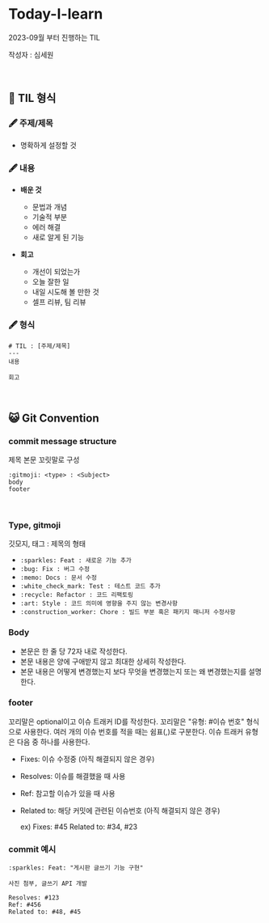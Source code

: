 # Today-I-learn
2023-09월 부터 진행하는 TIL

작성자 : 심세원

<br>

## 📖 TIL 형식

### 🖋️ 주제/제목 
- 명확하게 설정할 것

### 🖋️ 내용
- **배운 것** 
  - 문법과 개념
  - 기술적 부분
  - 에러 해결
  - 새로 알게 된 기능
  
- **회고**
  - 개선이 되었는가
  - 오늘 잘한 일
  - 내일 시도해 볼 만한 것
  - 셀프 리뷰, 팀 리뷰
  
### 🖋️ 형식
```
# TIL : [주제/제목]
---
내용

회고

```

<br>


## 😺 Git Convention

### commit message structure
제목 본문 꼬릿말로 구성 
``` 
:gitmoji: <type> : <Subject>
body
footer
 ```

<br>

### Type, gitmoji

깃모지, 태그 : 제목의 형태
- `:sparkles: Feat : 새로운 기능 추가`
- `:bug: Fix : 버그 수정`
- `:memo: Docs : 문서 수정`
- `:white_check_mark: Test : 테스트 코드 추가`
- `:recycle: Refactor : 코드 리팩토링`
- `:art: Style : 코드 의미에 영향을 주지 않는 변경사항`
- `:construction_worker: Chore : 빌드 부분 혹은 패키지 매니저 수정사항`

### Body
- 본문은 한 줄 당 72자 내로 작성한다.
- 본문 내용은 양에 구애받지 않고 최대한 상세히 작성한다.
- 본문 내용은 어떻게 변경했는지 보다 무엇을 변경했는지 또는 왜 변경했는지를 설명한다.

### footer
  꼬리말은 optional이고 이슈 트래커 ID를 작성한다.
꼬리말은 "유형: #이슈 번호" 형식으로 사용한다.
여러 개의 이슈 번호를 적을 때는 쉼표(,)로 구분한다.
이슈 트래커 유형은 다음 중 하나를 사용한다.
- Fixes: 이슈 수정중 (아직 해결되지 않은 경우)
- Resolves: 이슈를 해결했을 때 사용
- Ref: 참고할 이슈가 있을 때 사용
- Related to: 해당 커밋에 관련된 이슈번호 (아직 해결되지 않은 경우)
  
    ex) Fixes: #45 Related to: #34, #23

### commit 예시
```
:sparkles: Feat: "게시판 글쓰기 기능 구현"

사진 첨부, 글쓰기 API 개발

Resolves: #123
Ref: #456
Related to: #48, #45
```